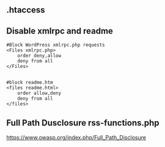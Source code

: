 ## .htaccess

## Disable xmlrpc and readme

```
#Block WordPress xmlrpc.php requests
<Files xmlrpc.php>
    order deny,allow
    deny from all
</Files>


#block readme.htm
<files readme.html>
    order allow,deny
    deny from all
</files>
```

## Full Path Dusclosure rss-functions.php
https://www.owasp.org/index.php/Full_Path_Disclosure
